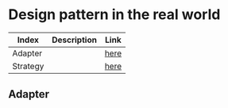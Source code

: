 # Design pattern in the real world

|Index|Description|Link|
|-|-|-|
|Adapter||[here]()|
|Strategy||[here]()|

## Adapter
